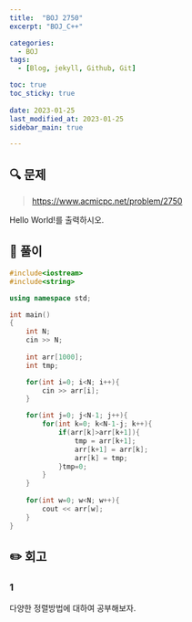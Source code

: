 ```yaml
---
title:  "BOJ 2750"
excerpt: "BOJ_C++"

categories:
  - BOJ
tags:
  - [Blog, jekyll, Github, Git]

toc: true
toc_sticky: true
 
date: 2023-01-25
last_modified_at: 2023-01-25
sidebar_main: true

---
```

<!--
문제 🔍
풀이 🎯 ⭕ ❌
주의할 점 🚨
짚고갈 점 ✏️
기타 🔥🌝🪐🔔
-->
## 🔍 문제
> <https://www.acmicpc.net/problem/2750>
<div class="notice" markdown="1">
Hello World!를 출력하시오.
</div>

## 🎯 풀이
```cpp
#include<iostream>
#include<string>

using namespace std;

int main()
{
    int N;
    cin >> N;
    
    int arr[1000];
    int tmp;

    for(int i=0; i<N; i++){
        cin >> arr[i];
    }

    for(int j=0; j<N-1; j++){
        for(int k=0; k<N-1-j; k++){
            if(arr[k]>arr[k+1]){
                tmp = arr[k+1];
                arr[k+1] = arr[k];
                arr[k] = tmp;
            }tmp=0;
        }
    }
    
    for(int w=0; w<N; w++){
        cout << arr[w];
    }
}
```
## ✏️ 회고
### 1
다양한 정렬방법에 대하여 공부해보자.